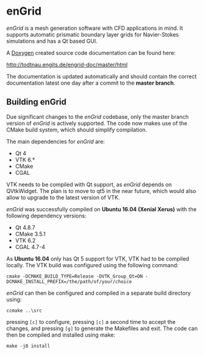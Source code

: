 # enGrid
*enGrid* is a mesh generation software with CFD applications in mind. It supports automatic prismatic boundary layer grids for Navier-Stokes simulations and has a Qt based GUI.

A [Doxygen](http://www.stack.nl/~dimitri/doxygen/index.html) created source code documentation can be found here:

http://todtnau.engits.de/engrid-doc/master/html

The documentation is updated automatically and should contain the correct documentation latest one day after a commit to the **master branch**.

## Building enGrid

Due significant changes to the *enGrid* codebase, only the master branch version of *enGrid* is actively supported.  The code now makes use of the CMake build system, which should simplify compilation.

The main dependencies for *enGrid* are:
* Qt 4
* VTK 6.\*
* CMake
* CGAL 

VTK needs to be compiled with Qt support, as *enGrid* depends on QVtkWidget.  The plan is to move to qt5 in the near future, which would also allow to upgrade to the latest version of VTK.

*enGrid* was successfully compiled on **Ubuntu 16.04 (Xenial Xerus)** with the following dependency versions:
* Qt 4.8.7
* CMake 3.5.1
* VTK 6.2
* CGAL 4.7-4

As **Ubuntu 16.04** only has Qt 5 support for VTK, VTK had to be compiled locally. The VTK build was configured using the following command:

`cmake -DCMAKE_BUILD_TYPE=Release -DVTK_Group_Qt=ON -DCMAKE_INSTALL_PREFIX=/the/path/of/your/choice`

*enGrid* can then be configured and compiled in a separate build directory using:

`ccmake ..\src`

pressing `[c]` to configure, pressing `[c]` a second time to accept the changes, and pressing `[g]` to generate the Makefiles and exit. The code can then be compiled and installed using make:

`make -j8 install`
